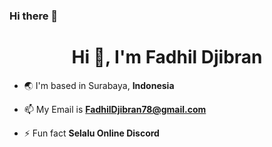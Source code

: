 ### Hi there 👋

<h1 align="center">Hi 👋, I'm Fadhil Djibran</h1>

- 🌏 I'm based in Surabaya, **Indonesia**

- 📫 My Email is **FadhilDjibran78@gmail.com**

- ⚡ Fun fact **Selalu Online Discord**
